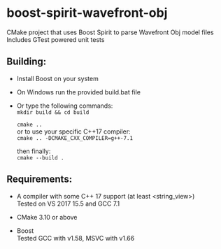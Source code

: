# boost-spirit-wavefront-obj

CMake project that uses Boost Spirit to parse Wavefront Obj model files  
Includes GTest powered unit tests  

## Building:
+ Install Boost on your system
+ On Windows run the provided build.bat file   
+ Or type the following commands:  
   `mkdir build && cd build`  
   
   `cmake ..`  
     or to use your specific C++17 compiler:  
   `cmake .. -DCMAKE_CXX_COMPILER=g++-7.1`  
   
   then finally:  
   `cmake --build .`  

## Requirements:
+ A compiler with some C++ 17 support (at least <string_view>)  
    Tested on VS 2017 15.5 and GCC 7.1 

+ CMake 3.10 or above

+ Boost  
    Tested GCC with v1.58, MSVC with v1.66 
